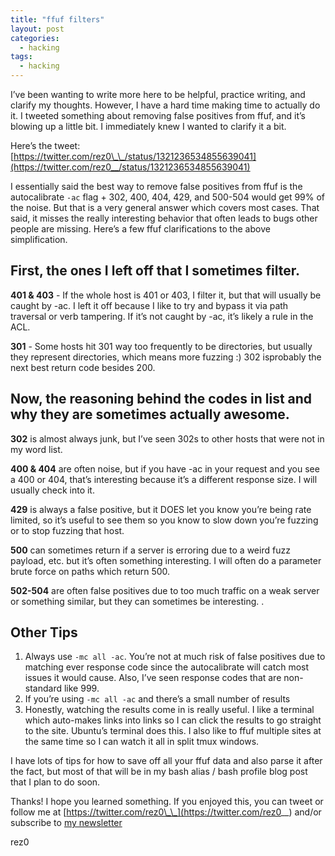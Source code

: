 ```yaml
---
title: "ffuf filters"
layout: post
categories:
  - hacking
tags:
  - hacking
---
```


I’ve been wanting to write more here to be helpful, practice writing, and clarify my thoughts. However, I have a hard time making time to actually do it. I tweeted something about removing false positives from ffuf, and it’s blowing up a little bit. I immediately knew I wanted to clarify it a bit.

Here’s the tweet: [https://twitter.com/rez0\_\_/status/1321236534855639041](https://twitter.com/rez0__/status/1321236534855639041)

I essentially said the best way to remove false positives from ffuf is the autocalibrate `-ac` flag + 302, 400, 404, 429, and 500-504 would get 99% of the noise. But that is a very general answer which covers most cases. That said, it misses the really interesting behavior that often leads to bugs other people are missing. Here’s a few ffuf clarifications to the above simplification.

## First, the ones I left off that I sometimes filter. 

**401 & 403** - If the whole host is 401 or 403, I filter it, but that will usually be caught by -ac. I left it off because I like to try and bypass it via path traversal or verb tampering. If it’s not caught by -ac, it’s likely a rule in the ACL.

**301** - Some hosts hit 301 way too frequently to be directories, but usually they represent directories, which means more fuzzing :) 302 isprobably the next best return code besides 200.

## Now, the reasoning behind the codes in list and why they are sometimes actually awesome.

**302** is almost always junk, but I’ve seen 302s to other hosts that were not in my word list.

**400 & 404** are often noise, but if you have -ac in your request and you see a 400 or 404, that’s interesting because it’s a different response size. I will usually check into it. 

**429** is always a false positive, but it DOES let you know you’re being rate limited, so it’s useful to see them so you know to slow down you’re fuzzing or to stop fuzzing that host.

**500** can sometimes return if a server is erroring due to a weird fuzz payload, etc. but it’s often something interesting. I will often do a parameter brute force on paths which return 500. 

**502-504** are often false positives due to too much traffic on a weak server or something similar, but they can sometimes be interesting.
.
## Other Tips

1. Always use `-mc all -ac`. You’re not at much risk of false positives due to matching ever response code since the autocalibrate will catch most issues it would cause. Also, I’ve seen response codes that are non-standard like 999.
2. If you’re using `-mc all -ac` and there’s a small number of results 
3. Honestly, watching the results come in is really useful. I like a terminal which auto-makes links into links so I can click the results to go straight to the site. Ubuntu’s terminal does this. I also like to ffuf multiple sites at the same time so I can watch it all in split tmux windows. 

I have lots of tips for how to save off all your ffuf data and also parse it after the fact, but most of that will be in my bash alias / bash profile blog post that I plan to do soon.

Thanks! I hope you learned something. If you enjoyed this, you can tweet or follow me at [https://twitter.com/rez0\_\_](https://twitter.com/rez0__) and/or subscribe to [my newsletter](http://eepurl.com/c5WVgj) 

rez0
